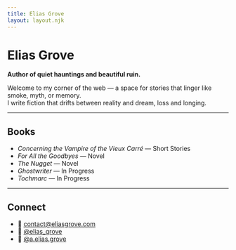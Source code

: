 ```yaml
---
title: Elias Grove
layout: layout.njk
---
```


# Elias Grove

**Author of quiet hauntings and beautiful ruin.**

Welcome to my corner of the web — a space for stories that linger like smoke, myth, or memory.  
I write fiction that drifts between reality and dream, loss and longing.

---

## Books

- *Concerning the Vampire of the Vieux Carré* — Short Stories  
- *For All the Goodbyes* — Novel  
- *The Nugget* — Novel  
- *Ghostwriter* — In Progress  
- *Tochmarc* — In Progress

---

## Connect

- 📧 [contact@eliasgrove.com](mailto:contact@eliasgrove.com)  
- 🖤 [@elias_grove](https://x.com/elias_grove)  
- 📸 [@a.elias.grove](https://instagram.com/a.elias.grove)
